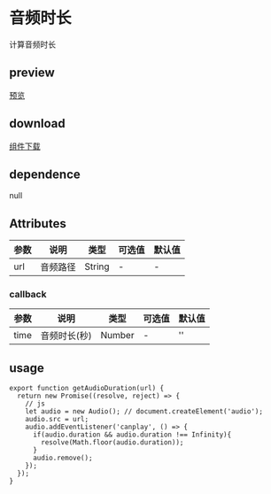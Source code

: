 # 音频时长
  计算音频时长
## preview
[预览](./index.html#/demo/audio-duration-demo)
## download
[组件下载](./js/html/audio-duration.zip)
## dependence
null

## Attributes
| 参数 |	说明 |类型 |可选值	| 默认值 |
| ---- | ---- |---- | ----   |----  | 
| url | 音频路径 | String | - | -  | 
### callback
| 参数 |	说明 |类型 |可选值	| 默认值 |
| ---- | ---- |---- | ----   |----  | 
| time | 音频时长(秒) | Number | - | ''  | 
## usage
```
export function getAudioDuration(url) {
  return new Promise((resolve, reject) => {
    // js
    let audio = new Audio(); // document.createElement('audio');
    audio.src = url;
    audio.addEventListener('canplay', () => {
      if(audio.duration && audio.duration !== Infinity){
        resolve(Math.floor(audio.duration));
      }
      audio.remove();
    });
  });
}
```
